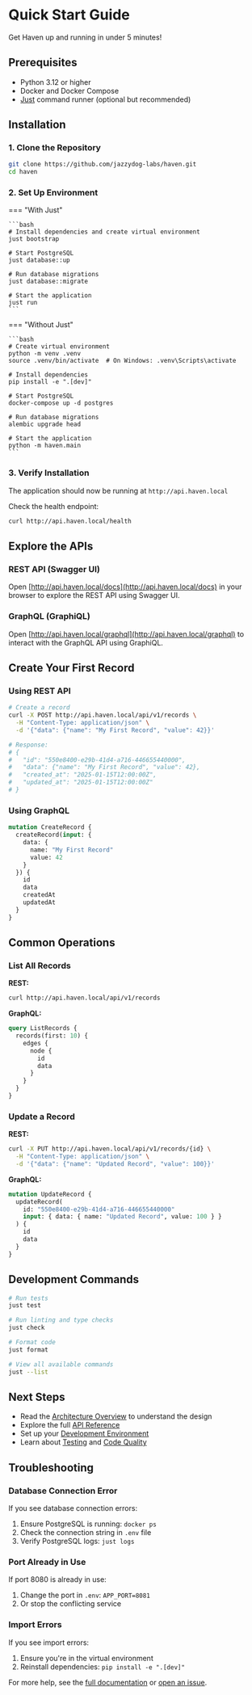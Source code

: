 # Quick Start Guide

Get Haven up and running in under 5 minutes!

## Prerequisites

- Python 3.12 or higher
- Docker and Docker Compose
- [Just](https://github.com/casey/just) command runner (optional but recommended)

## Installation

### 1. Clone the Repository

```bash
git clone https://github.com/jazzydog-labs/haven.git
cd haven
```

### 2. Set Up Environment

=== "With Just"

    ```bash
    # Install dependencies and create virtual environment
    just bootstrap
    
    # Start PostgreSQL
    just database::up
    
    # Run database migrations
    just database::migrate
    
    # Start the application
    just run
    ```

=== "Without Just"

    ```bash
    # Create virtual environment
    python -m venv .venv
    source .venv/bin/activate  # On Windows: .venv\Scripts\activate
    
    # Install dependencies
    pip install -e ".[dev]"
    
    # Start PostgreSQL
    docker-compose up -d postgres
    
    # Run database migrations
    alembic upgrade head
    
    # Start the application
    python -m haven.main
    ```

### 3. Verify Installation

The application should now be running at `http://api.haven.local`

Check the health endpoint:
```bash
curl http://api.haven.local/health
```

## Explore the APIs

### REST API (Swagger UI)

Open [http://api.haven.local/docs](http://api.haven.local/docs) in your browser to explore the REST API using Swagger UI.

### GraphQL (GraphiQL)

Open [http://api.haven.local/graphql](http://api.haven.local/graphql) to interact with the GraphQL API using GraphiQL.

## Create Your First Record

### Using REST API

```bash
# Create a record
curl -X POST http://api.haven.local/api/v1/records \
  -H "Content-Type: application/json" \
  -d '{"data": {"name": "My First Record", "value": 42}}'

# Response:
# {
#   "id": "550e8400-e29b-41d4-a716-446655440000",
#   "data": {"name": "My First Record", "value": 42},
#   "created_at": "2025-01-15T12:00:00Z",
#   "updated_at": "2025-01-15T12:00:00Z"
# }
```

### Using GraphQL

```graphql
mutation CreateRecord {
  createRecord(input: {
    data: {
      name: "My First Record"
      value: 42
    }
  }) {
    id
    data
    createdAt
    updatedAt
  }
}
```

## Common Operations

### List All Records

**REST:**
```bash
curl http://api.haven.local/api/v1/records
```

**GraphQL:**
```graphql
query ListRecords {
  records(first: 10) {
    edges {
      node {
        id
        data
      }
    }
  }
}
```

### Update a Record

**REST:**
```bash
curl -X PUT http://api.haven.local/api/v1/records/{id} \
  -H "Content-Type: application/json" \
  -d '{"data": {"name": "Updated Record", "value": 100}}'
```

**GraphQL:**
```graphql
mutation UpdateRecord {
  updateRecord(
    id: "550e8400-e29b-41d4-a716-446655440000"
    input: { data: { name: "Updated Record", value: 100 } }
  ) {
    id
    data
  }
}
```

## Development Commands

```bash
# Run tests
just test

# Run linting and type checks
just check

# Format code
just format

# View all available commands
just --list
```

## Next Steps

- Read the [Architecture Overview](architecture.md) to understand the design
- Explore the full [API Reference](api/index.md)
- Set up your [Development Environment](local-setup.md)
- Learn about [Testing](testing.md) and [Code Quality](quality.md)

## Troubleshooting

### Database Connection Error

If you see database connection errors:

1. Ensure PostgreSQL is running: `docker ps`
2. Check the connection string in `.env` file
3. Verify PostgreSQL logs: `just logs`

### Port Already in Use

If port 8080 is already in use:

1. Change the port in `.env`: `APP_PORT=8081`
2. Or stop the conflicting service

### Import Errors

If you see import errors:

1. Ensure you're in the virtual environment
2. Reinstall dependencies: `pip install -e ".[dev]"`

For more help, see the [full documentation](index.md) or [open an issue](https://github.com/jazzydog-labs/haven/issues).